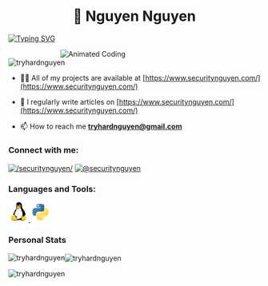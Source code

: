 <h1 align="center">🎣 Nguyen Nguyen</h1>
<a href="https://git.io/typing-svg"><img src="https://readme-typing-svg.demolab.com?font=Fira+Code&size=30&pause=500&color=5DC0F7&background=1A1A1A00&center=true&width=1000&height=200&lines=Python+Developer+%7C+Security+Researcher+%7C+Blue-Teamer+%F0%9F%94%B5;Everyday+is+a+learning+opportunity!" alt="Typing SVG" /></a>

<img src="https://media.giphy.com/media/qgQUggAC3Pfv687qPC/giphy.gif" alt="Animated Coding" align="right" width="400" /></a>

<p align="left"> <img src="https://komarev.com/ghpvc/?username=tryhardnguyen&label=Profile%20views&color=0e75b6&style=flat" alt="tryhardnguyen" /> </p>

- 👨‍💻 All of my projects are available at [https://www.securitynguyen.com/](https://www.securitynguyen.com/)

- 📝 I regularly write articles on [https://www.securitynguyen.com/](https://www.securitynguyen.com/)

- 📫 How to reach me **tryhardnguyen@gmail.com**

<h3 align="left">Connect with me:</h3>
<p align="left">
<a href="https://linkedin.com/in//securitynguyen/" target="blank"><img align="center" src="https://raw.githubusercontent.com/rahuldkjain/github-profile-readme-generator/master/src/images/icons/Social/linked-in-alt.svg" alt="/securitynguyen/" height="30" width="40" /></a>
<a href="https://medium.com/@securitynguyen" target="blank"><img align="center" src="https://raw.githubusercontent.com/rahuldkjain/github-profile-readme-generator/master/src/images/icons/Social/medium.svg" alt="@securitynguyen" height="30" width="40" /></a>
</p>

<h3 align="left">Languages and Tools:</h3>
<p align="left"> <a href="https://www.linux.org/" target="_blank" rel="noreferrer"> <img src="https://raw.githubusercontent.com/devicons/devicon/master/icons/linux/linux-original.svg" alt="linux" width="40" height="40"/> </a> <a href="https://www.python.org" target="_blank" rel="noreferrer"> <img src="https://raw.githubusercontent.com/devicons/devicon/master/icons/python/python-original.svg" alt="python" width="40" height="40"/> </a> </p>

### Personal Stats
<p><img align="left" src="https://github-readme-streak-stats.herokuapp.com/?user=tryhardnguyen&" alt="tryhardnguyen" /></p>

<p><img align="center" src="https://github-readme-stats.vercel.app/api?username=tryhardnguyen&show_icons=true&locale=en" alt="tryhardnguyen" /></p>

<p><img align="rightr" width=300px src="https://github-readme-stats.vercel.app/api/top-langs?username=tryhardnguyen&show_icons=true&locale=en&layout=compact" alt="tryhardnguyen" /></p>
